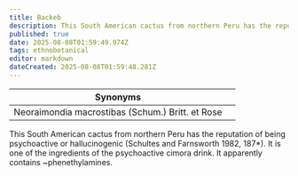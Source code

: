 ```yaml
---
title: Backeb
description: This South American cactus from northern Peru has the reputation of being psychoactive or hallucinogenic (Schultes and Farnsworth 1982, 187*).
published: true
date: 2025-08-08T01:59:49.974Z
tags: ethnobotanical
editor: markdown
dateCreated: 2025-08-08T01:59:48.281Z
---
```


| **Synonyms** |  |
|---|---|
| Neoraimondia macrostibas (Schum.) Britt. et Rose | |

This South American cactus from northern Peru has the reputation of being psychoactive or hallucinogenic (Schultes and Farnsworth 1982, 187*). It is one of the ingredients of the psychoactive cimora drink. It apparently contains ~phenethylamines.